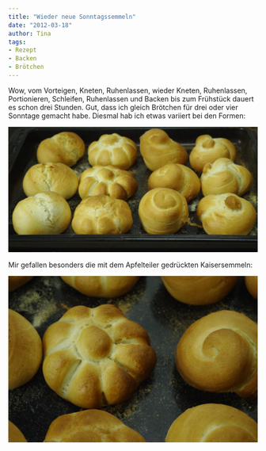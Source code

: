 ```yaml
---
title: "Wieder neue Sonntagssemmeln"
date: "2012-03-18" 
author: Tina
tags:
- Rezept
- Backen
- Brötchen
---
```


Wow, vom Vorteigen, Kneten, Ruhenlassen, wieder Kneten, Ruhenlassen, Portionieren, Schleifen, Ruhenlassen und Backen bis zum Frühstück dauert es schon drei Stunden. Gut, dass ich gleich Brötchen für drei oder vier Sonntage gemacht habe. Diesmal hab ich etwas variiert bei den Formen:

[![](images/imgp8702.jpg "Brötchenvariationen1")](http://apfeleimer.wordpress.com/2012/03/18/wieder-neue-sonntagssemmeln/imgp8702/)

Mir gefallen besonders die mit dem Apfelteiler gedrückten Kaisersemmeln:

[![](images/imgp8703.jpg "Brötchenvariationen2")](http://apfeleimer.wordpress.com/2012/03/18/wieder-neue-sonntagssemmeln/imgp8703/)
